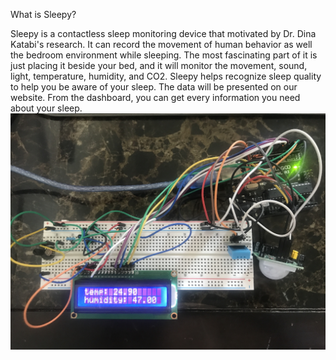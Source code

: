 What is Sleepy?

Sleepy is a contactless sleep monitoring device that motivated by Dr. Dina Katabi's research. It can record the movement of human behavior as well the bedroom environment while sleeping. The most fascinating part of it is just placing it beside your bed, and it will monitor the movement, sound, light, temperature, humidity, and CO2. Sleepy helps recognize sleep quality to help you be aware of your sleep. The data will be presented on our website. From the dashboard, you can get every information you need about your sleep.
![sleepy](https://github.com/Cecilia831/sleepy-front-end-beta/blob/main/sleepy.JPG)
